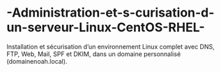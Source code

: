 # -Administration-et-s-curisation-d-un-serveur-Linux-CentOS-RHEL-
Installation et sécurisation d’un environnement Linux complet avec DNS, FTP, Web, Mail, SPF et DKIM, dans un domaine personnalisé (domainenoah.local).

